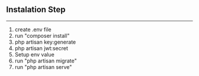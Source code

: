 ## Instalation Step
--------------------------
1. create .env file
2. run "composer install"
3. php artisan key:generate
4. php artisan jwt:secret
5. Setup env value
6. run "php artisan migrate"
7. run "php artisan serve"